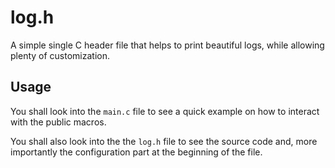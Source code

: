 # log.h
A simple single C header file that helps to print beautiful logs, while allowing plenty of customization.

## Usage

You shall look into the `main.c` file to see a quick example on how to interact with the public macros.

You shall also look into the the `log.h` file to see the source code and, more importantly the configuration part at the beginning of the file.
